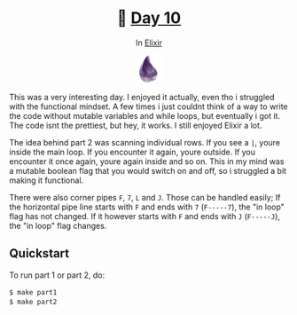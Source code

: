 <h1 align="center">🎄 <a href="https://adventofcode.com/2023/day/10">Day 10</a></h1>
<p align="center">In <a href="https://elixir-lang.org/">Elixir</a></p>
<p align="center">
	<img src="https://raw.githubusercontent.com/devicons/devicon/55609aa5bd817ff167afce0d965585c92040787a/icons/elixir/elixir-original.svg" width="50px">
</p>

This was a very interesting day. I enjoyed it actually, even tho i struggled with the functional
mindset. A few times i just couldnt think of a way to write the code without mutable variables and
while loops, but eventually i got it. The code isnt the prettiest, but hey, it works. I still
enjoyed Elixir a lot.

The idea behind part 2 was scanning individual rows. If you see a `|`, youre inside the main loop. If
you encounter it again, youre outside. If you encounter it once again, youre again inside and so
on. This in my mind was a mutable boolean flag that you would switch on and off, so i struggled a
bit making it functional.

There were also corner pipes `F`, `7`, `L` and `J`. Those can be handled easily; If the horizontal
pipe line starts with `F` and ends with `7` (`F-----7`), the "in loop" flag has not changed. If it
however starts with `F` and ends with `J` (`F-----J`), the "in loop" flag changes.

## Quickstart
To run part 1 or part 2, do:
```sh
$ make part1
$ make part2
```
